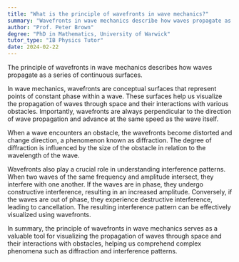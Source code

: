 ```yaml
---
title: "What is the principle of wavefronts in wave mechanics?"
summary: "Wavefronts in wave mechanics describe how waves propagate as continuous surfaces, illustrating the behavior and movement of waves through different mediums."
author: "Prof. Peter Brown"
degree: "PhD in Mathematics, University of Warwick"
tutor_type: "IB Physics Tutor"
date: 2024-02-22
---
```


The principle of wavefronts in wave mechanics describes how waves propagate as a series of continuous surfaces.

In wave mechanics, wavefronts are conceptual surfaces that represent points of constant phase within a wave. These surfaces help us visualize the propagation of waves through space and their interactions with various obstacles. Importantly, wavefronts are always perpendicular to the direction of wave propagation and advance at the same speed as the wave itself.

When a wave encounters an obstacle, the wavefronts become distorted and change direction, a phenomenon known as diffraction. The degree of diffraction is influenced by the size of the obstacle in relation to the wavelength of the wave.

Wavefronts also play a crucial role in understanding interference patterns. When two waves of the same frequency and amplitude intersect, they interfere with one another. If the waves are in phase, they undergo constructive interference, resulting in an increased amplitude. Conversely, if the waves are out of phase, they experience destructive interference, leading to cancellation. The resulting interference pattern can be effectively visualized using wavefronts.

In summary, the principle of wavefronts in wave mechanics serves as a valuable tool for visualizing the propagation of waves through space and their interactions with obstacles, helping us comprehend complex phenomena such as diffraction and interference patterns.
    